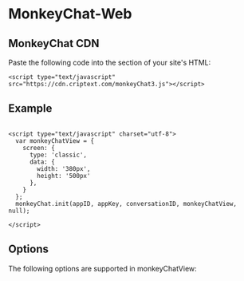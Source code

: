 # MonkeyChat-Web

## MonkeyChat CDN
Paste the following code into the <head> section of your site's HTML:
```
<script type="text/javascript" src="https://cdn.criptext.com/monkeyChat3.js"></script>
```

## Example
```

<script type="text/javascript" charset="utf-8">
  var monkeyChatView = {
    screen: {
      type: 'classic',
      data: {
        width: '380px',
        height: '500px'
      },
    }
  };
  monkeyChat.init(appID, appKey, conversationID, monkeyChatView, null);

</script>
```
## Options
The following options are supported in monkeyChatView:

